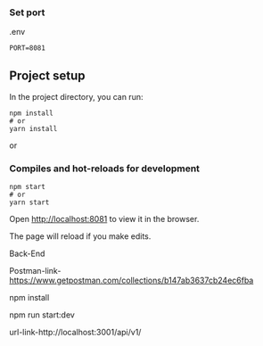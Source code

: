 

### Set port
.env
```
PORT=8081
```

## Project setup

In the project directory, you can run:

```
npm install
# or
yarn install
```

or

### Compiles and hot-reloads for development

```
npm start
# or
yarn start
```

Open [http://localhost:8081](http://localhost:8081) to view it in the browser.

The page will reload if you make edits.


Back-End

Postman-link-https://www.getpostman.com/collections/b147ab3637cb24ec6fba

npm install

npm run start:dev

url-link-http://localhost:3001/api/v1/

